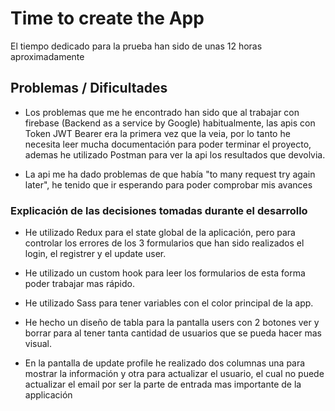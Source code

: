 # Time to create the App

El tiempo dedicado para la prueba han sido de unas 12 horas aproximadamente


## Problemas / Dificultades

- Los problemas que me he encontrado han sido que al trabajar con firebase (Backend as a service by Google) habitualmente, las apis con Token JWT Bearer era la primera vez que la veia, por lo tanto he necesita leer mucha documentación para poder terminar el proyecto,  ademas he utilizado Postman para ver la api los resultados que devolvia. 

- La api me ha dado problemas de que había "to many request try again later", he tenido que ir esperando para poder comprobar mis avances

### Explicación de las decisiones tomadas durante el desarrollo

- He utilizado Redux para el state global de la aplicación, pero para controlar los errores de los 3 formularios que han sido realizados el login, el registrer y el update user. 

- He utilizado un custom hook para leer los formularios de esta forma poder trabajar mas rápido.

- He utilizado Sass para tener variables con el color principal de la app.

- He hecho un diseño de tabla para la pantalla users con 2 botones ver y borrar para al tener tanta cantidad de usuarios que se pueda hacer mas visual.

- En la pantalla de update profile he realizado dos columnas una para mostrar la información y otra para actualizar el usuario, el cual no puede actualizar el email por ser la parte de entrada mas importante de la applicación


